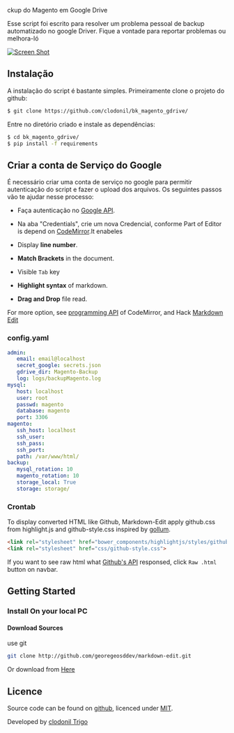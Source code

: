 ckup do Magento em Google Drive

Esse script foi escrito para resolver um problema pessoal de backup automatizado no google Driver. Fique a vontade para reportar problemas ou melhora-ló

[![Screen Shot](master/imagens/tela1.PNG)](https://raw.githubusercontent.com/clodonil/bk_magento_gdrive/)

## Instalação
A instalação do script é bastante simples. Primeiramente clone o projeto do github:

```bash
$ git clone https://github.com/clodonil/bk_magento_gdrive/
```
Entre no diretório criado e instale as dependências:
```bash
$ cd bk_magento_gdrive/
$ pip install -f requirements
```

## Criar a conta de Serviço do Google

É necessário criar uma conta de serviço no google para permitir autenticação do script e fazer o upload dos arquivos.
Os seguintes passos vão te ajudar nesse processo:

* Faça autenticação no [Google API](https://console.developers.google.com/apis/library). 
* Na aba "Credentials", crie um nova Credencial, conforme
Part of Editor is depend on [CodeMirror](http://codemirror.net/).It enabeles

* Display **line number**.
* **Match Brackets** in the document.
* Visible `Tab` key
* **Highlight syntax** of markdown.
* **Drag and Drop** file read.

For more option, see [programming API](http://codemirror.net/doc/manual.html) of CodeMirror, and Hack [Markdown Edit](http://github.com/georgeosddev/markdown-edit)

### config.yaml
```yaml
admin:
   email: email@localhost
   secret_google: secrets.json
   gdrive_dir: Magento-Backup
   log: logs/backupMagento.log
mysql:
   host: localhost
   user: root
   passwd: magento
   database: magento
   port: 3306
magento:
   ssh_host: localhost
   ssh_user:
   ssh_pass:
   ssh_port:
   path: /var/www/html/
backup:
   mysql_rotation: 10
   magento_rotation: 10
   storage_local: True
   storage: storage/

```


### Crontab
To display converted HTML like Github, Markdown-Edit apply github.css from highlight.js and github-style.css inspired by [gollum](https://github.com/gollum/gollum/blob/master/lib/gollum/public/gollum/css/template.css).

```html
<link rel="stylesheet" href="bower_components/highlightjs/styles/github.css">
<link rel="stylesheet" href="css/github-style.css">
```

If you want to see raw html what [Github's API](http://developer.github.com/v3/markdown/#render-a-markdown-document-in-raw-mode) responsed, click `Raw .html` button on navbar.

## Getting Started

### Install On your local PC

#### Download Sources

use git

```bash
git clone http://github.com/georegeosddev/markdown-edit.git
```

Or download from [Here](https://github.com/georgeOsdDev/markdown-edit/zipball/master)




## Licence

Source code can be found on [github](https://github.com/georgeOsdDev/markdown-edit), licenced under [MIT](http://opensource.org/licenses/mit-license.php).

Developed by [clodonil Trigo](http://devops-sys.com.br)

